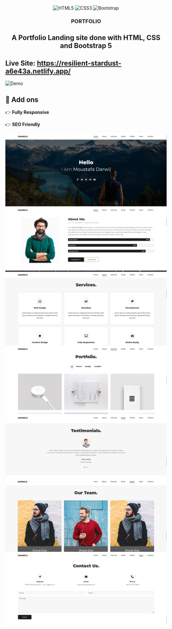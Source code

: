 <div align="center">
  <div>
    <img src="https://img.shields.io/badge/-HTML5-black?style=for-the-badge&logo=html5&logoColor=E34F26" alt="HTML5" />
    <img src="https://img.shields.io/badge/-CSS3-black?style=for-the-badge&logo=css3&logoColor=1572B6" alt="CSS3" />
    <img src="https://img.shields.io/badge/-Bootstrap-black?style=for-the-badge&logo=bootstrap&logoColor=7952B3" alt="Bootstrap" />

  </div>
  <h3 align="center">PORTFOLIO</h3>
  <h2>A Portfolio Landing site done with HTML, CSS and Bootstrap 5</h2>
</div>

## Live Site: https://resilient-stardust-a6e43a.netlify.app/

![Demo](https://media4.giphy.com/media/v1.Y2lkPTc5MGI3NjExN3JqaHl4MTZ6ZG9nOHNxZjJ4ZnlhODRudDBiM3RvNm1mbDJ0amNjaiZlcD12MV9pbnRlcm5hbF9naWZfYnlfaWQmY3Q9Zw/fbt5ioUvkVQdIAltD5/giphy.gif)


## <a name="features">🔋 Add ons</a>

👉 **Fully Responsive**

👉 **SEO Friendly**

![Logo](./screenshots/1.png)
![Logo](./screenshots/2.png)
![Logo](./screenshots/3.png)
![Logo](./screenshots/4.png)
![Logo](./screenshots/5.png)
![Logo](./screenshots/6.png)
![Logo](./screenshots/7.png)

